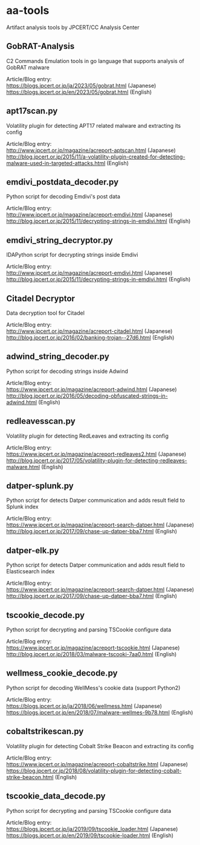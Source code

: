 # aa-tools
Artifact analysis tools by JPCERT/CC Analysis Center

## GobRAT-Analysis
  C2 Commands Emulation tools in go language that supports analysis of GobRAT malware

  Article/Blog entry:   
  https://blogs.jpcert.or.jp/ja/2023/05/gobrat.html (Japanese)   
  https://blogs.jpcert.or.jp/en/2023/05/gobrat.html (English)


## apt17scan.py
  Volatility plugin for detecting APT17 related malware and extracting its config

  Article/Blog entry:   
  http://www.jpcert.or.jp/magazine/acreport-aptscan.html (Japanese)   
  http://blog.jpcert.or.jp/2015/11/a-volatility-plugin-created-for-detecting-malware-used-in-targeted-attacks.html (English)


## emdivi_postdata_decoder.py
  Python script for decoding Emdivi's post data

  Article/Blog entry:   
  http://www.jpcert.or.jp/magazine/acreport-emdivi.html (Japanese)   
  http://blog.jpcert.or.jp/2015/11/decrypting-strings-in-emdivi.html (English)

## emdivi_string_decryptor.py
  IDAPython script for decrypting strings inside Emdivi

  Article/Blog entry:   
  http://www.jpcert.or.jp/magazine/acreport-emdivi.html (Japanese)   
  http://blog.jpcert.or.jp/2015/11/decrypting-strings-in-emdivi.html (English)

## Citadel Decryptor
  Data decryption tool for Citadel

  Article/Blog entry:   
  http://www.jpcert.or.jp/magazine/acreport-citadel.html (Japanese)   
  http://blog.jpcert.or.jp/2016/02/banking-trojan--27d6.html (English)

## adwind_string_decoder.py
  Python script for decoding strings inside Adwind

  Article/Blog entry:   
  https://www.jpcert.or.jp/magazine/acreport-adwind.html (Japanese)   
  http://blog.jpcert.or.jp/2016/05/decoding-obfuscated-strings-in-adwind.html (English)

## redleavesscan.py
  Volatility plugin for detecting RedLeaves and extracting its config

  Article/Blog entry:   
  https://www.jpcert.or.jp/magazine/acreport-redleaves2.html (Japanese)   
  http://blog.jpcert.or.jp/2017/05/volatility-plugin-for-detecting-redleaves-malware.html (English)

## datper-splunk.py
  Python script for detects Datper communication and adds result field to Splunk index

  Article/Blog entry:   
  https://www.jpcert.or.jp/magazine/acreport-search-datper.html (Japanese)   
  http://blog.jpcert.or.jp/2017/09/chase-up-datper-bba7.html (English)   

## datper-elk.py
  Python script for detects Datper communication and adds result field to Elasticsearch index

  Article/Blog entry:   
  https://www.jpcert.or.jp/magazine/acreport-search-datper.html (Japanese)   
  http://blog.jpcert.or.jp/2017/09/chase-up-datper-bba7.html (English)   

## tscookie_decode.py
  Python script for decrypting and parsing TSCookie configure data

  Article/Blog entry:   
  https://www.jpcert.or.jp/magazine/acreport-tscookie.html (Japanese)   
  http://blog.jpcert.or.jp/2018/03/malware-tscooki-7aa0.html (English)   

## wellmess_cookie_decode.py
  Python script for decoding WellMess's cookie data (support Python2)  

  Article/Blog entry:   
  https://blogs.jpcert.or.jp/ja/2018/06/wellmess.html (Japanese)   
  https://blogs.jpcert.or.jp/en/2018/07/malware-wellmes-9b78.html (English)   

## cobaltstrikescan.py
  Volatility plugin for detecting Cobalt Strike Beacon and extracting its config

  Article/Blog entry:   
  https://www.jpcert.or.jp/magazine/acreport-cobaltstrike.html (Japanese)   
  https://blog.jpcert.or.jp/2018/08/volatility-plugin-for-detecting-cobalt-strike-beacon.html (English)

## tscookie_data_decode.py
  Python script for decrypting and parsing TSCookie configure data

  Article/Blog entry:   
  https://blogs.jpcert.or.jp/ja/2019/09/tscookie_loader.html (Japanese)   
  https://blogs.jpcert.or.jp/en/2019/09/tscookie-loader.html (English)

